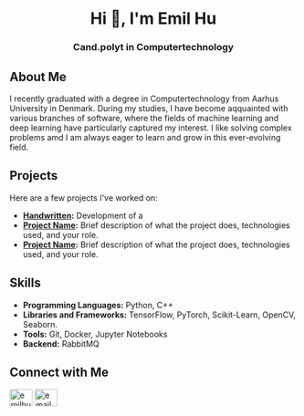 <h1 align="center">Hi 👋, I'm Emil Hu</h1>
<h3 align="center">Cand.polyt in Computertechnology</h3>


## About Me
I recently graduated with a degree in Computertechnology from Aarhus University in Denmark. During my studies, I have become aqquainted with various branches of software, where the fields of machine learning and deep learning have particularly captured my interest. I like solving complex problems amd I am always eager to learn and grow in this ever-evolving field.


<!--I love solving complex problems and turning data into actionable insights. Whether it's through developing cutting-edge neural networks or crafting efficient algorithms, I'm always eager to learn and grow in this ever-evolving field.-->


## Projects
Here are a few projects I've worked on:
- **[Handwritten](https://github.com/emilhu20/DeepLearningProject):** Development of a 
- **[Project Name](link-to-project):** Brief description of what the project does, technologies used, and your role.
- **[Project Name](link-to-project):** Brief description of what the project does, technologies used, and your role.


## Skills
- **Programming Languages:** Python, C++
- **Libraries and Frameworks:** TensorFlow, PyTorch, Scikit-Learn, OpenCV, Seaborn.
- **Tools:** Git, Docker, Jupyter Notebooks
- **Backend:** RabbitMQ


## Connect with Me 
<p align="left">
<a href="https://linkedin.com/in/emilhu" target="blank"><img align="center" src="https://raw.githubusercontent.com/rahuldkjain/github-profile-readme-generator/master/src/images/icons/Social/linked-in-alt.svg" alt="emilhu" height="30" width="40" /></a>
<a href="mailto:emil.hu@hotmail.com" target="blank"><img align="center" src="https://em-content.zobj.net/thumbs/240/microsoft/319/envelope-with-arrow_1f4e9.png" alt="email" height="30" width="40" /></a>
</p>


